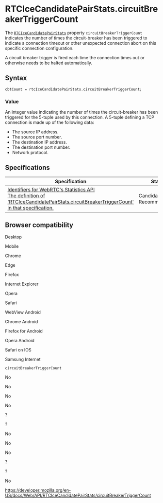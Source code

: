 # RTCIceCandidatePairStats.circuitBreakerTriggerCount

The [`RTCIceCandidatePairStats`](../rtcicecandidatepairstats) property `circuitBreakerTriggerCount` indicates the number of times the circuit-breaker has been triggered to indicate a connection timeout or other unexpected connection abort on this specific connection configuration.

A circuit breaker trigger is fired each time the connection times out or otherwise needs to be halted automatically.

## Syntax

    cbtCount = rtcIceCandidatePairStats.circuitBreakerTriggerCount;

### Value

An integer value indicating the number of times the circuit-breaker has been triggered for the 5-tuple used by this connection. A 5-tuple defining a TCP connection is made up of the following data:

- The source IP address.
- The source port number.
- The destination IP address.
- The destination port number.
- Network protocol.

## Specifications

<table><thead><tr class="header"><th>Specification</th><th>Status</th><th>Comment</th></tr></thead><tbody><tr class="odd"><td><a href="https://w3c.github.io/webrtc-stats/#dom-rtcicecandidatepairstats-circuitbreakertriggercount">Identifiers for WebRTC's Statistics API<br />
<span class="small">The definition of 'RTCIceCandidatePairStats.circuitBreakerTriggerCount' in that specification.</span></a></td><td><span class="spec-cr">Candidate Recommendation</span></td><td>Initial specification.</td></tr></tbody></table>

## Browser compatibility

Desktop

Mobile

Chrome

Edge

Firefox

Internet Explorer

Opera

Safari

WebView Android

Chrome Android

Firefox for Android

Opera Android

Safari on IOS

Samsung Internet

`circuitBreakerTriggerCount`

No

No

No

No

?

?

No

No

No

?

?

No

<a href="https://developer.mozilla.org/en-US/docs/Web/API/RTCIceCandidatePairStats/circuitBreakerTriggerCount" class="_attribution-link">https://developer.mozilla.org/en-US/docs/Web/API/RTCIceCandidatePairStats/circuitBreakerTriggerCount</a>
